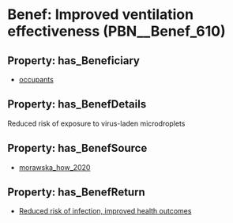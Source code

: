 # Benef: __Improved ventilation effectiveness__ (PBN__Benef_610)

## Property: has_Beneficiary

* [occupants](../Stakeholder/PBN__Stakeholder_92)

## Property: has_BenefDetails

Reduced risk of exposure to virus-laden microdroplets

## Property: has_BenefSource

* [morawska_how_2020](../Article/PBN__Article_121)

## Property: has_BenefReturn

* [Reduced risk of infection, improved health outcomes](../BenefReturn/PBN__BenefReturn_658)


